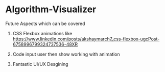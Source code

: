 # Algorithm-Visualizer

Future Aspects which can be covered
1) CSS Flexbox animations like 
https://www.linkedin.com/posts/akshaymarch7_css-flexbox-ugcPost-6758996799324737536-48XR

2) Code input user then show working with animation
3) Fantastic UI/UX Desgining
